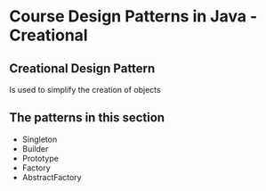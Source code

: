 # Course Design Patterns in Java - Creational

## Creational Design Pattern

Is used to simplify the creation of objects

## The patterns in this section

- Singleton
- Builder
- Prototype
- Factory
- AbstractFactory
